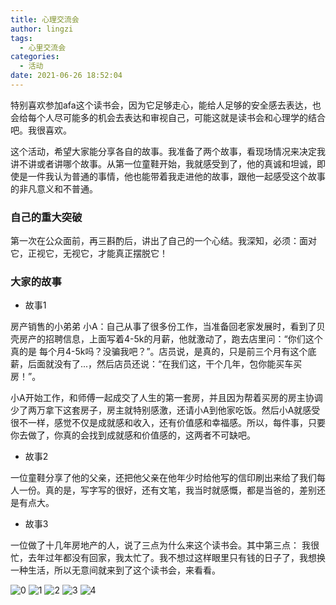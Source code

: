 ```yaml
---
title: 心理交流会
author: lingzi
tags:
  - 心里交流会
categories:
  - 活动
date: 2021-06-26 18:52:04
---
```


特别喜欢参加afa这个读书会，因为它足够走心，能给人足够的安全感去表达，也会给每个人尽可能多的机会去表达和审视自己，可能这就是读书会和心理学的结合吧。我很喜欢。


这个活动，希望大家能分享各自的故事。我准备了两个故事，看现场情况来决定我讲不讲或者讲哪个故事。从第一位童鞋开始，我就感受到了，他的真诚和坦诚，即使是一件我认为普通的事情，他也能带着我走进他的故事，跟他一起感受这个故事的非凡意义和不普通。

### 自己的重大突破
第一次在公众面前，再三斟酌后，讲出了自己的一个心结。我深知，必须：面对它，正视它，无视它，才能真正摆脱它！

### 大家的故事

- 故事1

房产销售的小弟弟 小A：自己从事了很多份工作，当准备回老家发展时，看到了贝壳房产的招聘信息，上面写着4-5k的月薪，他就激动了，跑去店里问：“你们这个真的是 每个月4-5k吗？没骗我吧？”。店员说，是真的，只是前三个月有这个底薪，后面就没有了...，然后店员还说：“在我们这，干个几年，包你能买车买房！”。

小A开始工作，和师傅一起成交了人生的第一套房，并且因为帮着买房的房主协调少了两万拿下这套房子，房主就特别感激，还请小A到他家吃饭。然后小A就感受很不一样，感觉不仅是成就感和收入，还有价值感和幸福感。所以，每件事，只要你去做了，你真的会找到成就感和价值感的，这两者不可缺吧。

- 故事2

一位童鞋分享了他的父亲，还把他父亲在他年少时给他写的信印刷出来给了我们每人一份。真的是，写字写的很好，还有文笔，我当时就感慨，都是当爸的，差别还是有点大。

- 故事3

一位做了十几年房地产的人，说了三点为什么来这个读书会。其中第三点：
我很忙，去年过年都没有回家，我太忙了。我不想过这样眼里只有钱的日子了，我想换一种生活，所以无意间就来到了这个读书会，来看看。


![0](./0.jpg)
![1](./1.jpg)
![2](./2.jpg)
![3](./3.jpg)
![4](./4.jpg)
